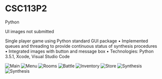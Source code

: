 # CSC113P2
Python

UI images not submitted

Single player game using Python standard GUI package
•	Implemented queues and threading to provide continuous status of synthesis procedures
•	Integrated images with button and message box
•	Technologies: Python 3.5.1, Xcode, Visual Studio Code


![Main](http://f.cl.ly/items/1G3H2G3q142K2o0d1q1X/menu.png)
![Menu](http://f.cl.ly/items/3q3Q44463b3Q2D1W2c3M/main.png)
![Rooms](http://f.cl.ly/items/3i0K342R1w331s0c103a/rooms.png)
![Battle](http://f.cl.ly/items/1r1p3F3V440S0M3C1z3I/battle.png)
![Inventory](http://f.cl.ly/items/3f462n421p270J2u2J2J/inventory_1.png)
![Store](http://f.cl.ly/items/2p063n3i1N3x123g0J2W/store.png)
![Synthesis](http://f.cl.ly/items/0k0T3C08472O1k3e2v2z/synthesis.png)
![Synthesis](http://f.cl.ly/items/010t0c2R3e170F08160n/Screen%20Recording%202016-02-24%20at%2002.40%20AM.gif)
